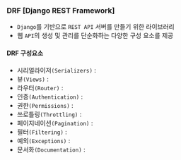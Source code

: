 ### DRF [Django REST Framework]
- `Django`를 기반으로 `REST API` 서버를 만들기 위한 라이브러리
- 웹 `API`의 생성 및 관리를 단순화하는 다양한 구성 요소를 제공

#### DRF 구성요소
- 시리얼라이저`(Serializers)` : 
- 뷰`(Views)` : 
- 라우터`(Router)` : 
- 인증`(Authentication)` : 
- 권한`(Permissions)` : 
- 쓰로틀링`(Throttling)` : 
- 페이지네이션`(Pagination)` : 
- 필터`(Filtering)` : 
- 예외`(Exceptions)` : 
- 문서화`(Documentation)` : 